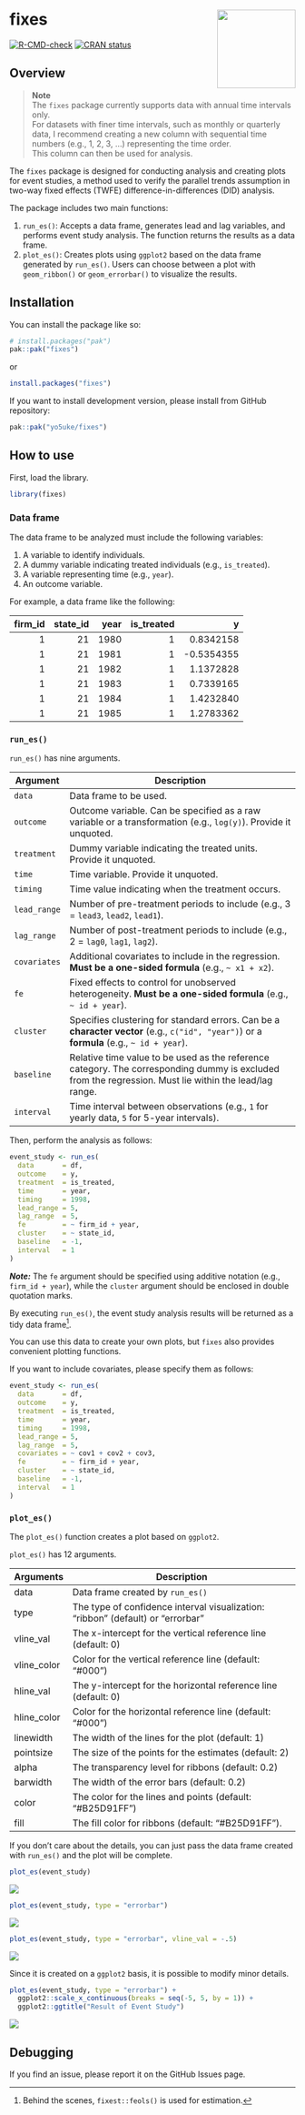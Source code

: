 
<!-- README.md is generated from README.Rmd. Please edit that file -->

# fixes <a><img src="man/figures/logo.png" align="right" height="138" /></a>

<!-- badges: start -->

[![R-CMD-check](https://github.com/yo5uke/fixes/actions/workflows/R-CMD-check.yaml/badge.svg)](https://github.com/yo5uke/fixes/actions/workflows/R-CMD-check.yaml)
[![CRAN
status](https://www.r-pkg.org/badges/version/fixes)](https://CRAN.R-project.org/package=fixes)
<!-- badges: end -->

## Overview

> **Note**  
> The `fixes` package currently supports data with annual time intervals
> only.  
> For datasets with finer time intervals, such as monthly or quarterly
> data, I recommend creating a new column with sequential time numbers
> (e.g., 1, 2, 3, …) representing the time order.  
> This column can then be used for analysis.

The `fixes` package is designed for conducting analysis and creating
plots for event studies, a method used to verify the parallel trends
assumption in two-way fixed effects (TWFE) difference-in-differences
(DID) analysis.

The package includes two main functions:

1.  `run_es()`: Accepts a data frame, generates lead and lag variables,
    and performs event study analysis. The function returns the results
    as a data frame.
2.  `plot_es()`: Creates plots using `ggplot2` based on the data frame
    generated by `run_es()`. Users can choose between a plot with
    `geom_ribbon()` or `geom_errorbar()` to visualize the results.

## Installation

You can install the package like so:

``` r
# install.packages("pak")
pak::pak("fixes")
```

or

``` r
install.packages("fixes")
```

If you want to install development version, please install from GitHub
repository:

``` r
pak::pak("yo5uke/fixes")
```

## How to use

First, load the library.

``` r
library(fixes)
```

### Data frame

The data frame to be analyzed must include the following variables:

1.  A variable to identify individuals.
2.  A dummy variable indicating treated individuals (e.g.,
    `is_treated`).
3.  A variable representing time (e.g., `year`).
4.  An outcome variable.

For example, a data frame like the following:

| firm_id | state_id | year | is_treated |          y |
|--------:|---------:|-----:|-----------:|-----------:|
|       1 |       21 | 1980 |          1 |  0.8342158 |
|       1 |       21 | 1981 |          1 | -0.5354355 |
|       1 |       21 | 1982 |          1 |  1.1372828 |
|       1 |       21 | 1983 |          1 |  0.7339165 |
|       1 |       21 | 1984 |          1 |  1.4232840 |
|       1 |       21 | 1985 |          1 |  1.2783362 |

### `run_es()`

`run_es()` has nine arguments.

| Argument | Description |
|----|----|
| `data` | Data frame to be used. |
| `outcome` | Outcome variable. Can be specified as a raw variable or a transformation (e.g., `log(y)`). Provide it unquoted. |
| `treatment` | Dummy variable indicating the treated units. Provide it unquoted. |
| `time` | Time variable. Provide it unquoted. |
| `timing` | Time value indicating when the treatment occurs. |
| `lead_range` | Number of pre-treatment periods to include (e.g., 3 = `lead3`, `lead2`, `lead1`). |
| `lag_range` | Number of post-treatment periods to include (e.g., 2 = `lag0`, `lag1`, `lag2`). |
| `covariates` | Additional covariates to include in the regression. **Must be a one-sided formula** (e.g., `~ x1 + x2`). |
| `fe` | Fixed effects to control for unobserved heterogeneity. **Must be a one-sided formula** (e.g., `~ id + year`). |
| `cluster` | Specifies clustering for standard errors. Can be a **character vector** (e.g., `c("id", "year")`) or a **formula** (e.g., `~ id + year`). |
| `baseline` | Relative time value to be used as the reference category. The corresponding dummy is excluded from the regression. Must lie within the lead/lag range. |
| `interval` | Time interval between observations (e.g., `1` for yearly data, `5` for 5-year intervals). |

Then, perform the analysis as follows:

``` r
event_study <- run_es(
  data       = df, 
  outcome    = y, 
  treatment  = is_treated, 
  time       = year, 
  timing     = 1998, 
  lead_range = 5, 
  lag_range  = 5, 
  fe         = ~ firm_id + year, 
  cluster    = ~ state_id, 
  baseline   = -1, 
  interval   = 1
)
```

***Note:*** The `fe` argument should be specified using additive
notation (e.g., `firm_id + year`), while the `cluster` argument should
be enclosed in double quotation marks.

By executing `run_es()`, the event study analysis results will be
returned as a tidy data frame[^1].

You can use this data to create your own plots, but `fixes` also
provides convenient plotting functions.

If you want to include covariates, please specify them as follows:

``` r
event_study <- run_es(
  data       = df, 
  outcome    = y, 
  treatment  = is_treated, 
  time       = year, 
  timing     = 1998, 
  lead_range = 5, 
  lag_range  = 5, 
  covariates = ~ cov1 + cov2 + cov3, 
  fe         = ~ firm_id + year, 
  cluster    = ~ state_id, 
  baseline   = -1, 
  interval   = 1
)
```

### `plot_es()`

The `plot_es()` function creates a plot based on `ggplot2`.

`plot_es()` has 12 arguments.

| Arguments | Description |
|----|----|
| data | Data frame created by `run_es()` |
| type | The type of confidence interval visualization: “ribbon” (default) or “errorbar” |
| vline_val | The x-intercept for the vertical reference line (default: 0) |
| vline_color | Color for the vertical reference line (default: “\#000”) |
| hline_val | The y-intercept for the horizontal reference line (default: 0) |
| hline_color | Color for the horizontal reference line (default: “\#000”) |
| linewidth | The width of the lines for the plot (default: 1) |
| pointsize | The size of the points for the estimates (default: 2) |
| alpha | The transparency level for ribbons (default: 0.2) |
| barwidth | The width of the error bars (default: 0.2) |
| color | The color for the lines and points (default: “\#B25D91FF”) |
| fill | The fill color for ribbons (default: “\#B25D91FF”). |

If you don’t care about the details, you can just pass the data frame
created with `run_es()` and the plot will be complete.

``` r
plot_es(event_study)
```

![](README_files/figure-gfm/unnamed-chunk-5-1.png)<!-- -->

``` r
plot_es(event_study, type = "errorbar")
```

![](README_files/figure-gfm/unnamed-chunk-6-1.png)<!-- -->

``` r
plot_es(event_study, type = "errorbar", vline_val = -.5)
```

![](README_files/figure-gfm/unnamed-chunk-7-1.png)<!-- -->

Since it is created on a `ggplot2` basis, it is possible to modify minor
details.

``` r
plot_es(event_study, type = "errorbar") + 
  ggplot2::scale_x_continuous(breaks = seq(-5, 5, by = 1)) + 
  ggplot2::ggtitle("Result of Event Study")
```

![](README_files/figure-gfm/unnamed-chunk-8-1.png)<!-- -->

## Debugging

If you find an issue, please report it on the GitHub Issues page.

[^1]: Behind the scenes, `fixest::feols()` is used for estimation.
